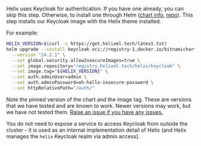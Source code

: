 Helix uses Keycloak for authentication. If you have one already, you can skip this step. Otherwise, to install one through Helm ([chart info](https://bitnami.com/stack/keycloak/helm), [repo](https://github.com/bitnami/charts/tree/main/bitnami/keycloak/#installing-the-chart)). This step installs our Keycloak image with the Helix theme installed.

For example:

```bash
HELIX_VERSION=$(curl -s https://get.helixml.tech/latest.txt)
helm upgrade --install keycloak oci://registry-1.docker.io/bitnamicharts/keycloak \
  --version "24.3.1" \
  --set global.security.allowInsecureImages=true \
  --set image.repository="registry.helixml.tech/helix/keycloak" \
  --set image.tag="${HELIX_VERSION}" \
  --set auth.adminUser=admin \
  --set auth.adminPassword=oh-hallo-insecure-password \
  --set httpRelativePath="/auth/"
```

Note the pinned version of the chart and the image tag. These are versions that we have tested and are known to work. Newer versions may work, but we have not tested them. [Raise an issue if you have any issues.](https://github.com/helixml/helix/issues)

You do not need to expose a service to access Keycloak from outside the cluster - it is used as an internal implementation detail of Helix (and Helix manages the `helix` Keycloak realm via admin access).
